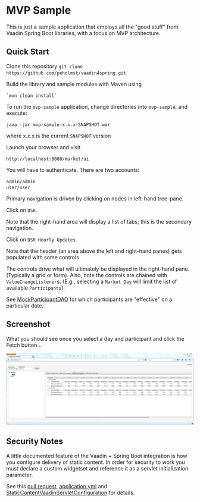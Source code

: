 MVP Sample
==========

This is just a sample application that employs all the "good stuff" from Vaadin Spring Boot libraries, with a
focus on MVP architecture.

## Quick Start ##

Clone this repository `git clone https://github.com/peholmst/vaadin4spring.git`

Build the library and sample modules with Maven using 

    `mvn clean install`


To run the `mvp-sample` application, change directories into `mvp-sample`, and execute:

    java -jar mvp-sample-x.x.x-SNAPSHOT.war
    
where x.x.x is the current `SNAPSHOT` version

Launch your browser and visit

    http://localhost:8080/market/ui

You will have to authenticate.  There are two accounts:

    admin/admin
    user/user
        
Primary navigation is driven by clicking on nodes in left-hand tree-pane.

Click on `DSR`.

Note that the right-hand area will display a list of tabs; this is the secondary navigation.

Click on `DSR Hourly Updates`.

Note that the header (an area above the left and right-hand panes) gets populated with some controls.

The controls drive what will ultimately be displayed in the right-hand pane. (Typically a grid or form).
Also, note the controls are chained with `ValueChangeListener`s. (E.g., selecting a `Market Day` will limit the list of available `Participant`s).

See [MockParticipantDAO](https://github.com/fastnsilver/vaadin4spring/blob/master/samples/mvp-sample/src/main/java/org/vaadin/spring/samples/mvp/ui/mock/MockParticipantDAO.java) for which participants are "effective" on a particular date.

## Screenshot ##

What you should see once you select a day and participant and click the Fetch button...

![mvp-sample app screenshot](image/mvp-sample-screenshot.png "MVP Sample Application Screenshot")


## Security Notes ##

A little documented feature of the Vaadin + Spring Boot integration is how you configure delivery of static content.  In order for security to work you must declare a custom widgetset and reference it as a servlet initialization parameter. 

See this [pull request](https://github.com/peholmst/vaadin4spring/pull/84), [application.yml](https://github.com/peholmst/vaadin4spring/blob/master/samples/mvp-sample/src/main/resources/application.yml) and [StaticContentVaadinServletConfiguration](https://github.com/peholmst/vaadin4spring/blob/master/spring-boot-vaadin/src/main/java/org/vaadin/spring/boot/config/StaticContentVaadinServletConfiguration.java) for details.
